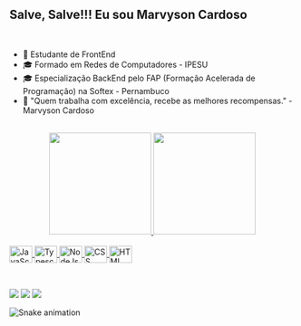 ## Salve, Salve!!! Eu sou Marvyson Cardoso
<br>

- 🌱 Estudante de FrontEnd 
- 🎓 Formado em Redes de Computadores - IPESU
- 🎓 Especialização BackEnd pelo FAP (Formação Acelerada de Programação) na Softex - Pernambuco
- 🚀 "Quem trabalha com excelência, recebe as melhores recompensas." - Marvyson Cardoso

<br>

<div align="center">
  <a href="https://github.com/Marvysonprog">
  <img height="180em" src="https://github-readme-stats.vercel.app/api?username=marvysonprog&show_icons=true&theme=dark&include_all_commits=true&count_private=true"/>
  <img height="180em" src="https://github-readme-stats.vercel.app/api/top-langs/?username=marvysonprog&layout=compact&langs_count=7&theme=dark"/>
</div>
<br>

<div align="left>
  
  <img align="center" height="30" width="40" alt="Typescript" src="https://cdn.jsdelivr.net/gh/devicons/devicon/icons/typescript/typescript-original.svg">
  <img align="center" height="30" width="40" alt="JavaScript" src="https://cdn.jsdelivr.net/gh/devicons/devicon/icons/javascript/javascript-original.svg">
  <img align="center" height="30" width="40" alt="Typescript" src="https://cdn.jsdelivr.net/gh/devicons/devicon/icons/typescript/typescript-original.svg">
  <img align="center" height="30" width="40" alt="NodeJs" src="https://cdn.jsdelivr.net/gh/devicons/devicon/icons/nodejs/nodejs-plain.svg">
  <img align="center" height="30" width="40" alt="CSS" src="https://cdn.jsdelivr.net/gh/devicons/devicon/icons/css3/css3-original.svg">
  <img align="center" height="30" width="40" alt="HTML" src="https://cdn.jsdelivr.net/gh/devicons/devicon/icons/html5/html5-original.svg">  
</div>

<br>

##

<div> 
<a href="https://www.linkedin.com/in/marvyson-oliveira-cardoso-051865243/" target="_blank"><img src="https://img.shields.io/badge/LinkedIn-0077B5?style=for-the-badge&logo=linkedin&logoColor=white" target="_blank"></a>
<a href="https://www.instagram.com/marvyson_natural/" target="_blank"><img src="https://img.shields.io/badge/Instagram-E4405F?style=for-the-badge&logo=instagram&logoColor=white" target="_blank"></a>
<a href="mailto:marvysonprog@gmail.com" target="_blank"><img src="https://img.shields.io/badge/-Gmail-%23333?style=for-the-badge&logo=gmail&logoColor=white" target="_blank"></a>


</div>

<div>
  
![Snake animation](https://github.com/Marvysonprog/Marvysonprog/blob/output/github-contribution-grid-snake.svg)

</div>
